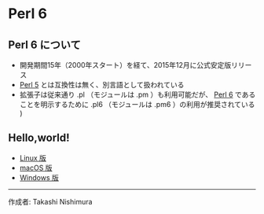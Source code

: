 # Perl 6

## Perl 6 について

* 開発期間15年（2000年スタート）を経て、2015年12月に公式安定版リリース
* [Perl 5](https://github.com/TakashiNishimura/HelloWorld/blob/master/Perl/README.md) とは互換性は無く、別言語として扱われている
* 拡張子は従来通り .pl （モジュールは .pm ）も利用可能だが、 [Perl 6](https://ja.wikipedia.org/wiki/Perl_6) であることを明示するために .pl6 （モジュールは .pm6 ）の利用が推奨されている 
)

## Hello,world!

* [Linux 版](https://github.com/TakashiNishimura/HelloWorld/blob/master/Perl6/Perl6_linux.md)
* [macOS 版](https://github.com/TakashiNishimura/HelloWorld/blob/master/Perl6/Perl6_mac.md)
* [Windows 版](https://github.com/TakashiNishimura/HelloWorld/blob/master/Perl6/Perl6_win.md)

***
作成者: Takashi Nishimura
